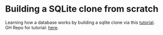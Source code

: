 # Building a SQLite clone from scratch

Learning how a database works by building a sqlite clone via this [tutorial](https://cstack.github.io/db_tutorial/). GH Repo for tutorial: [here](https://github.com/cstack/db_tutorial).
